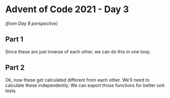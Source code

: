 # Advent of Code 2021 - Day 3
*(from Day 8 perspective)*

## Part 1

Since these are just inverse of each other, we can do this in one loop.

## Part 2

Ok, now these get calculated different from each other. We'll need to calculate these independently. We can export those functions for better unit tests.
